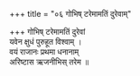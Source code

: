 +++
title = "०६ गोभिष् टरेमामतिं दुरेवाम्"

+++
गोभिष् टरेमामतिं दुरेवां  
यवेन क्षुधं पुरुहूत विश्वाम् ।  
वयं राजानः प्रथमा धनानाम्  
अरिष्टास ऋजनीभिस् तरेम ॥